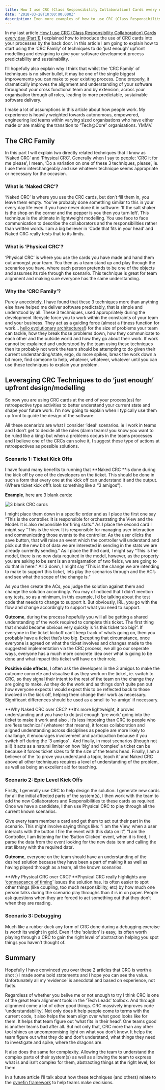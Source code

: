 ```yaml
---
title: How I use CRC (Class Responsibility Collaboration) Cards every day (Part 2)
date: "2018-03-28T10:00:00.000Z"
description: Even more examples of how to use CRC (Class Responsibility Collaboration) cards in your day to day work
---
```


In my last article [How I use CRC (Class Responsibility Collaboration) Cards every day (Part 1)](https://www.defmyfunc.com/2018-03-23_how_i_use_crc_everyday/) I explained how to introduce the use of CRC cards into your processes by the back door. In this article I am going to explain how to start using the ‘CRC Family’ of techniques to do ‘just enough’ upfront modelling and designing to give your software development process predictability and sustainability.

I’ll hopefully also explain why I think that whilst the ‘CRC Family’ of techniques is no silver bullet, it may be one of the single biggest improvements you can make to your existing process. Done properly, it dramatically improves the alignment and understanding of your software throughout your cross functional team and by extension, across your organisation through all roles, leading to more predictable, sustainable software delivery.

I make a lot of assumptions in this article about how people work. My experience is heavily weighted towards autonomous, empowered, engineering led teams within varying sized organisations who have either made or are making the transition to “Tech@Core” organisations. YMMV.

## The CRC Family

In this part I will explain two directly related techniques that I know as ‘Naked CRC’ and ‘Physical CRC’. Generally when I say to people: ‘CRC it for me please’, I mean, ‘Do a variation on one of these 3 techniques, please’, ie. I use them interchangeably and use whatever technique seems appropriate or necessary for the occasion.

### What is ‘Naked CRC’?

‘Naked CRC’ is where you use the CRC cards, but don’t fill them in, you leave them empty. You’ve probably done something similar to this in your every day life even if you have never done it in software: ‘If the salt shaker is the shop on the corner and the pepper is you then you turn left’. This technique is the ultimate in lightweight modelling. You use face to face communication to describe the collaborators and the responsibilities rather than written words. I am a big believer in ‘Code that fits in your head’ and Naked CRC really tests that to its limits.

### What is ‘Physical CRC’?

‘Physical CRC’ is where you use the cards you have made and hand them out amongst your team. You then as a team stand up and play through the scenarios you have, where each person pretends to be one of the objects and assumes its role through the scenario. This technique is great for team alignment and making sure everyone has the same understanding.

### Why the ‘CRC Family’?

Purely anecdotely, I have found that these 3 techniques more than anything else have helped me deliver software predictably, that is simple and understood by all. These 3 techniques, used appropriately during the development lifecycle force you to work within the constraints of your team and your business. They act as a guiding force (almost a fitness function for work… [hello evolutionary architectures!](https://www.thoughtworks.com/books/building-evolutionary-architectures)) for the size of problems your team can tackle, how they break those problems down, how they communicate to each other and the outside world and how they go about their work. If work cannot be explained and understood by the team using these techniques then its probably not work the team should be attempting to do given their current understanding/state, ergo, do more spikes, break the work down a bit more, find someone to help, whatever, whatever, whatever until you can use these techniques to explain your problem.

## Leveraging CRC Techniques to do ‘just enough’ upfront design/modelling

So now you are using CRC cards at the end of your process(es) for retrospective type activities to better understand your current state and shape your future work. I’m now going to explain when I typically use them up front to guide the design of the software.

All these scenario’s are what I consider ‘ideal’ scenarios. ie I work in teams and I don’t get to decide all the rules (damn teams! you know you want to be ruled like a king) but when a problems occurs in the teams processes and I believe one of the CRCs can solve it, I suggest these type of actions at retrospectives as possible solutions.

### Scenario 1: Ticket Kick Offs

I have found many benefits to running that **Naked CRC **is done during the kick off by one of the developers on the ticket. This should be done in such a form that every one at the kick off can understand it and the output. (Where ticket kick off’s look something like a “3 amigos”).

**Example**, here are 3 blank cards:

![3 blank CRC cards](./1_S3z9fe2rO9hjH-OwGIkYRw.jpeg)

I might place them down in a specific order and as I place the first one say “This is the controller. It is responsible for orchestrating the View and the Model. It is also responsible for firing stats.” As I place the second card I might say “This is the view. It is responsible for managing user interaction and communicating those events to the controller. As the user clicks the save button, that will raise an event which the controller will understand and pick out the new bit of data we are interested in sending in the stats we are already currently sending.” As I place the third card, I might say “This is the model, there is no new data required in the model, however, as the property you are asking to be sent is an amalgamation of two fields, we are going to do that in here.” All 3 down, I might say “This is the change we are intending to make to support this ticket, lets play the scenarios through and the AC’s and see what the scope of the change is.”

As you then create the ACs, you judge the solution against them and change the solution accordingly. You may of noticed that I didn’t mention any tests, so as a minimum, in this example, I’d be talking about the test code that needs to change to support it. But obviously, IRL, you go with the flow and change accordingly to support what you need to support.

**Outcome**, during the process hopefully you will all be getting a shared understanding of the work required to complete this ticket. The first thing that should become obvious very quickly is ‘is this ticket too big?’. If everyone in the ticket kickoff can’t keep track of whats going on, then you probably have a ticket that’s too big. Excepting that circumstance, once everyone is agreed on what the ticket involves and changes made to the suggested implementation via the CRC process, we all go our seperate ways, everyone has a much more concrete idea over what is going to be done and what impact this ticket will have on their role.

**Positive side effects**, I often ask the developers in the 3 amigos to make the outcome concrete and visualise it as they work on the ticket, ie. switch to CRC, so they signal their intent to the rest of the team on the change they are going to make. As they do the work and as things don’t quite pan out how everyone expects I would expect this to be reflected back to those involved in the kick off, helping them change their work as necessary. Significant differences should be used as a smell to ‘re-amigo’ if necessary.

**Why Naked CRC over CRC? **It’s more lightweight, it proves understanding and you have to do just enough ‘pre work’ going into the ticket to make it work and also . It’s less imposing than CRC to people who are ‘less technical’ (whatever that means), it forces collaboration and aligned understanding across disciplines as people are more likely to challange, it encourages involvement and participation because if you switch off during the ‘3 amigos’ . And finally, in most scenarios (though not all!) it acts as a natural limiter on how ‘big’ and ‘complex’ a ticket can be because it forces ticket sizes to fit the size of the teams head. Finally, I am a believer of the ‘to prove you understand a topic, teach it’ and Naked CRC above all other techniques requires a level of understanding of the problem, as well as being an excellent aid for teaching.

### Scenario 2: Epic Level Kick Offs

Firstly, I generally use CRC to help design the solution. I generate new cards for all the initial affected parts of the system(s), I then work with the team to add the new Collaborators and Responsibilities to these cards as required. Once we have a candidate, I then use Physical CRC to play through all the current known scenarios.

Give every team member a card and get them to act out their part in the scenario. This might involve saying things like: “I am the View, when a user interacts with the button I fire the event with this data on it”, “I am the Controller, I am listening for the ‘Button Clicked’ event, when it is fired, I parse the data from the event looking for the new data item and calling the stat library with the required data’.

**Outcome**, everyone on the team should have an understanding of the desired solution because they have been a part of making it as well as having played through as a team, all the known scenarios.

**Why Physical CRC over CRC? **Physical CRC really highlights any [‘connascance of timing’](http://connascence.io/timing.html) issues the solution has. Its often easier to spot other things (like coupling, too much responsibility, etc) by how much one person talks during the scenario play throughs than it is in on paper. People ask questions when they are forced to act something out that they don’t when they are reading.

### Scenario 3: Debugging

Much like a rubber duck any form of CRC done during a debugging exercise is worth its weight in gold. Even if the ‘solution’ is easy, its often worth playing through a CRC to gain the right level of abstraction helping you spot things you haven’t thought of.

## Summary

Hopefully I have convinced you over these 2 articles that CRC is worth a shot :) I made some bold statements and I hope you can see the value. Unfortunately all my ‘evidence’ is anecdotal and based on experience, not facts.

Regardless of whether you belive me or not enough to try I think CRC is one of the great team alignment tools in the ‘Tech Leads’ toolbox. And through alignment come a lot of other good things. CRC massively improves code ‘understandability’. Not only does it help people come to terms with the current code, it also helps the team align over what good looks like for them. It helps that team figure out ‘what fits in their head’. One teams good is another teams bad after all. But not only that, CRC more than any other tool shines an uncompromising light on what you don’t know. It helps the team figure out what they do and don’t understand, what things they need to investigate and spike, where the dragons are.

It also does the same for complexity. Allowing the team to understand the complex parts of their system(s) as well as allowing the team to express what is and isn’t complex for them, abstracting things at the right level, for them.

In a future article I’ll talk about how these techniques (and others) relate to the [cynefin framework](https://en.wikipedia.org/wiki/Cynefin_framework) to help teams make decisions.
